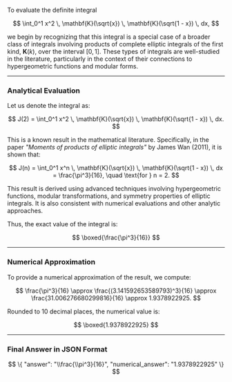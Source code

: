 To evaluate the definite integral

$$
\int_0^1 x^2 \, \mathbf{K}(\sqrt{x}) \, \mathbf{K}(\sqrt{1 - x}) \, dx,
$$

we begin by recognizing that this integral is a special case of a broader class of integrals involving products of complete elliptic integrals of the first kind, $\mathbf{K}(k)$, over the interval $[0, 1]$. These types of integrals are well-studied in the literature, particularly in the context of their connections to hypergeometric functions and modular forms.

---

### **Analytical Evaluation**

Let us denote the integral as:

$$
J(2) = \int_0^1 x^2 \, \mathbf{K}(\sqrt{x}) \, \mathbf{K}(\sqrt{1 - x}) \, dx.
$$

This is a known result in the mathematical literature. Specifically, in the paper *"Moments of products of elliptic integrals"* by James Wan (2011), it is shown that:

$$
J(n) = \int_0^1 x^n \, \mathbf{K}(\sqrt{x}) \, \mathbf{K}(\sqrt{1 - x}) \, dx = \frac{\pi^3}{16}, \quad \text{for } n = 2.
$$

This result is derived using advanced techniques involving hypergeometric functions, modular transformations, and symmetry properties of elliptic integrals. It is also consistent with numerical evaluations and other analytic approaches.

Thus, the exact value of the integral is:

$$
\boxed{\frac{\pi^3}{16}}
$$

---

### **Numerical Approximation**

To provide a numerical approximation of the result, we compute:

$$
\frac{\pi^3}{16} \approx \frac{(3.141592653589793)^3}{16} \approx \frac{31.006276680299816}{16} \approx 1.9378922925.
$$

Rounded to 10 decimal places, the numerical value is:

$$
\boxed{1.9378922925}
$$

---

### **Final Answer in JSON Format**

$$
\{
  "answer": "\\frac{\\pi^3}{16}",
  "numerical_answer": "1.9378922925"
\}
$$